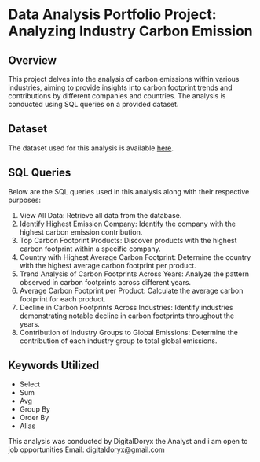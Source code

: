 # Data Analysis Portfolio Project: Analyzing Industry Carbon Emission

## Overview
This project delves into the analysis of carbon emissions within various industries, aiming to provide insights into carbon footprint trends and contributions by different companies and countries. The analysis is conducted using SQL queries on a provided dataset.

## Dataset
The dataset used for this analysis is available [here](https://doi.org/10.6084/m9.figshare.c.5408100.v1).

## SQL Queries
Below are the SQL queries used in this analysis along with their respective purposes:

1. View All Data: Retrieve all data from the database.
2. Identify Highest Emission Company: Identify the company with the highest carbon emission contribution.
3. Top Carbon Footprint Products: Discover products with the highest carbon footprint within a specific company.
4. Country with Highest Average Carbon Footprint: Determine the country with the highest average carbon footprint per product.
5. Trend Analysis of Carbon Footprints Across Years: Analyze the pattern observed in carbon footprints across different years.
6. Average Carbon Footprint per Product: Calculate the average carbon footprint for each product.
7. Decline in Carbon Footprints Across Industries: Identify industries demonstrating notable decline in carbon footprints throughout the years.
8. Contribution of Industry Groups to Global Emissions: Determine the contribution of each industry group to total global emissions.

## Keywords Utilized
- Select
- Sum
- Avg
- Group By
- Order By
- Alias

This analysis was conducted by DigitalDoryx the Analyst and i am open to job opportunities
Email: digitaldoryx@gmail.com

